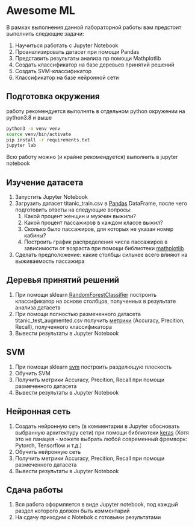 # Awesome ML
В рамках выполнения данной лабораторной работы вам предстоит выполнить следющие задачи:
1. Научиться работать с Jupyter Notebook
2. Проанализировать датасет при помощи Pandas
3. Представить результаты анализа пр  помощи Mathplotlib
4. Создать классификатор на базе деревьев принятий решений
4. Создать SVM-классификатор
6. Классификатор на базе нейронной сети

## Подготовка окружения
работу рекомендуется выполнять в отдельном python окружении на python3.8 и выше
```bash
python3 -m venv venv
source venv/bin/activate
pip install -r requirements.txt
jupyter lab
```
Всю работу можно (и крайне рекомендуется) выполнить в jupyter notebook

## Изучение датасета
1. Запустить Jupyter Notebook
2. Загрузить датасет titanic_train.csv в [Pandas](https://pandas.pydata.org/pandas-docs/stable/user_guide/10min.html) DataFrame, после чего подготовить ответы 
на следующие вопросы:
   1. Какой процент женщин и мужчин выжили?
   2. Какой процент пассажиров в каждом классе выжил?
   3. Сколько было пассажиров, для которых не  указан номер  кабины?
   4. Построить график распределения числа пассажиров в зависимости от возраста при помощи библиотеки [mathplotlib](https://matplotlib.org)
4. Сделать предположение: какие столбцы сильнее всего влияют на выживаемость пассажира

## Деревья принятий решений
1. При помощи sklearn [RandomForestClassifier](https://scikit-learn.org/stable/modules/generated/sklearn.ensemble.RandomForestClassifier.html) построить классификатор 
на основе столбцов, полученных в результате анализа датасета
2. При помощи полностью размеченного датасета titanic_test_augmented.csv получить [метрики](https://habr.com/ru/companies/ods/articles/328372/) 
(Accuracy, Precition, Recall), полученного классификатора
3. Вывести результаты в Jupyter Notebook

## SVM
1. При помощи sklearn [svm](https://scikit-learn.org/stable/modules/svm.html) построить разделющую плоскость
2. Обучить SVM
3. Получить метрики Accuracy, Precition, Recall при помощи размеченного датасета
4. Вывести результаты в Jupyter Notebook

## Нейронная сеть
1. Создать нейронную сеть (в комментарии в Jupyter обосновать выбранную архитектуру сети) при помощи библиотеки [keras](https://keras.io/examples/vision/mnist_convnet/) (Хотя это не панацея - можете выбрать любой современный фремворк: Pytorch, Tensorflow и т.д.)
2. Обучить нейронную сеть
3. Получить метрики Accuracy, Precition, Recall при помощи размеченного датасета
4. Вывести результаты в Jupyter Notebook

## Сдача работы
1. Вся работа оформляется в виде Jupyter notebook, под каждый раздел которого должен быть комментарий
2. На сдачу приходим с Notebok с готовыми результатами

